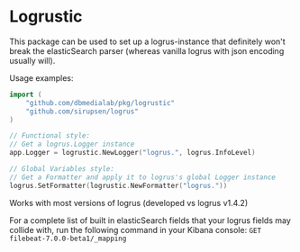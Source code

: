 # Logrustic

This package can be used to set up a logrus-instance that definitely won't break the elasticSearch parser (whereas vanilla logrus with json encoding usually will).

Usage examples:

```go
import (
	"github.com/dbmedialab/pkg/logrustic"
	"github.com/sirupsen/logrus"
)

// Functional style:
// Get a logrus.Logger instance
app.Logger = logrustic.NewLogger("logrus.", logrus.InfoLevel)

// Global Variables style:
// Get a Formatter and apply it to logrus's global Logger instance
logrus.SetFormatter(logrustic.NewFormatter("logrus."))
```

Works with most versions of logrus (developed vs logrus v1.4.2)

For a complete list of built in elasticSearch fields that your logrus fields may collide with, run the following command in your Kibana console: `GET filebeat-7.0.0-beta1/_mapping`
